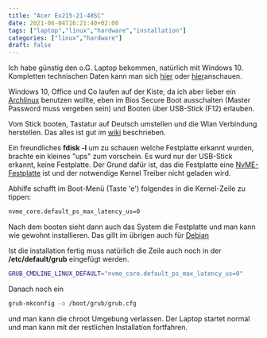 ```yaml
---
title: "Acer Ex215-21-48SC"
date: 2021-06-04T16:21:40+02:00
tags: ["laptop","linux","hardware","installation"]
categories: ["linux","hardware"]
draft: false
---
```

Ich habe günstig den o.G. Laptop bekommen, natürlich mit Windows 10. Kompletten technischen Daten kann man sich [hier](https://www.notebooksbilliger.de/acer+extensa+15+ex215+21+46sc+634718) oder [hier](https://www.amazon.de/Acer-Extensa-EX215-21-46SC-A4-9120e-Windows/dp/B07ZHLW96Z)anschauen. 

Windows 10, Office und Co laufen auf der Kiste, da ich aber lieber ein [Archlinux](https://archlinux.org) benutzen wollte, eben im Bios Secure Boot ausschalten (Master Password muss vergeben sein) und Booten über USB-Stick (F12) erlauben. 

Vom Stick booten, Tastatur auf Deutsch umstellen und die Wlan Verbindung herstellen. Das alles ist gut im [wiki](https://wiki.archlinux.org/title/Installation_guide) beschrieben. 

Ein freundliches **fdisk -l** um zu schauen welche Festplatte erkannt wurden, brachte ein kleines "ups" zum vorschein. Es wurd nur der USB-Stick erkannt, keine Festplatte. 
Der Grund dafür ist, das die Festplatte eine [NvME-Festplatte](https://de.wikipedia.org/wiki/NVM_Express) ist und der notwendige Kernel Treiber nicht geladen wird. 

Abhilfe schafft im Boot-Menü (Taste 'e') folgendes in die Kernel-Zeile zu tippen:
```bash
nvme_core.default_ps_max_latency_us=0
```
Nach dem booten sieht dann auch das System die Festplatte und man kann wie gewohnt installieren. Das gillt im übrigen auch für [Debian](https://debian.org)

Ist die installation fertig muss natürlich die Zeile auch noch in der **/etc/default/grub** eingefügt werden.
```bash
GRUB_CMDLINE_LINUX_DEFAULT="nvme_core.default_ps_max_latency_us=0"
```
Danach noch ein 
```bash
grub-mkconfig -o /boot/grub/grub.cfg

```
und man kann die chroot Umgebung verlassen. Der Laptop startet normal und man kann mit der restlichen Installation fortfahren. 
